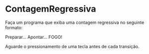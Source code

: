 # ContagemRegressiva
Faça um programa que exiba uma contagem regressiva no seguinte formato:

Preparar...
Apontar...
FOGO!

 Aguarde o pressionamento de uma tecla antes de cada transição.
